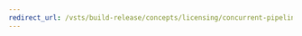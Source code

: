 ```yaml
---
redirect_url: /vsts/build-release/concepts/licensing/concurrent-pipelines-tfs?toc=/vsts/build-release/toc.json&bc=/vsts/build-release/breadcrumb/toc.json
---
```

